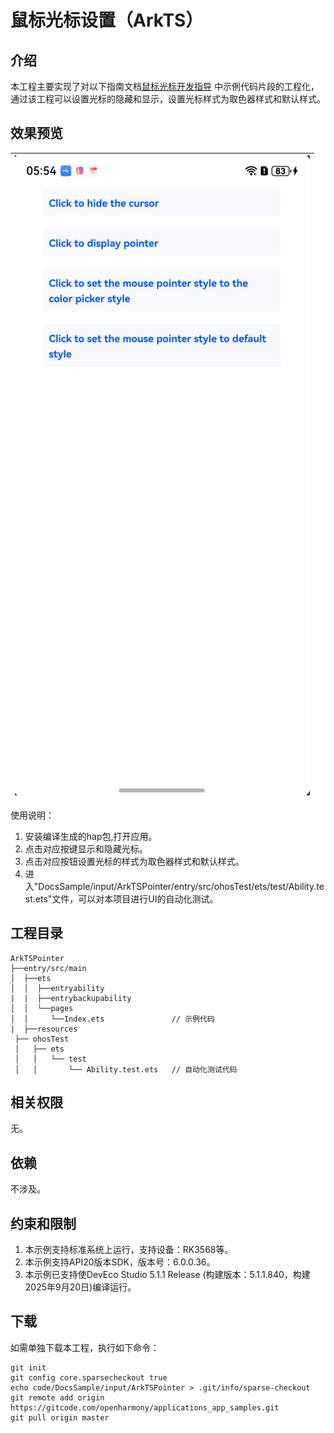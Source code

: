 # 鼠标光标设置（ArkTS）

## 介绍

本工程主要实现了对以下指南文档[鼠标光标开发指导](https://gitcode.com/openharmony/docs/blob/master/zh-cn/application-dev/device/input/pointerstyle-guidelines.md)
中示例代码片段的工程化，通过该工程可以设置光标的隐藏和显示，设置光标样式为取色器样式和默认样式。

## 效果预览

| ![](screenshot/pointer.png) |
|-----------------------------|

使用说明：

1. 安装编译生成的hap包,打开应用。
2. 点击对应按键显示和隐藏光标。
3. 点击对应按钮设置光标的样式为取色器样式和默认样式。
4. 进入"DocsSample/input/ArkTSPointer/entry/src/ohosTest/ets/test/Ability.test.ets"文件，可以对本项目进行UI的自动化测试。

## 工程目录

```
ArkTSPointer
├──entry/src/main
│  ├──ets
│  │  ├──entryability
|  |  ├──entrybackupability
│  │  └──pages
│  │     └──Index.ets               // 示例代码
|  ├──resources
 ├── ohosTest
 │   ├── ets
 │   │   └── test
 │   │       └── Ability.test.ets   // 自动化测试代码
```

## 相关权限

无。

## 依赖

不涉及。

## 约束和限制

1. 本示例支持标准系统上运行，支持设备：RK3568等。
2. 本示例支持API20版本SDK，版本号：6.0.0.36。
3. 本示例已支持使DevEco Studio 5.1.1 Release (构建版本：5.1.1.840，构建 2025年9月20日)编译运行。

## 下载

如需单独下载本工程，执行如下命令：

```
git init
git config core.sparsecheckout true
echo code/DocsSample/input/ArkTSPointer > .git/info/sparse-checkout
git remote add origin https://gitcode.com/openharmony/applications_app_samples.git
git pull origin master
```

